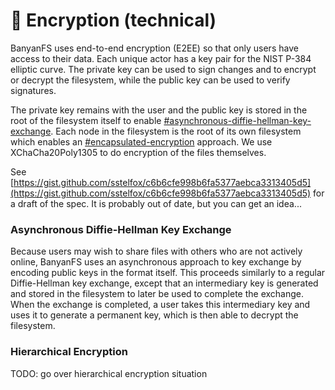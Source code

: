# 🔐 Encryption (technical)

BanyanFS uses end-to-end encryption (E2EE) so that only users have access to their data. Each unique actor has a key pair for the NIST P-384 elliptic curve. The private key can be used to sign changes and to encrypt or decrypt the filesystem, while the public key can be used to verify signatures.

The private key remains with the user and the public key is stored in the root of the filesystem itself to enable [#asynchronous-diffie-hellman-key-exchange](encryption-technical.md#asynchronous-diffie-hellman-key-exchange "mention"). Each node in the filesystem is the root of its own filesystem which enables an [#encapsulated-encryption](encryption-technical.md#encapsulated-encryption "mention") approach. We use XChaCha20Poly1305 to do encryption of the files themselves.

See [https://gist.github.com/sstelfox/c6b6cfe998b6fa5377aebca3313405d5](https://gist.github.com/sstelfox/c6b6cfe998b6fa5377aebca3313405d5) for a draft of the spec. It is probably out of date, but you can get an idea...

### Asynchronous Diffie-Hellman Key Exchange

Because users may wish to share files with others who are not actively online, BanyanFS uses an asynchronous approach to key exchange by encoding public keys in the format itself. This proceeds similarly to a regular Diffie-Hellman key exchange, except that an intermediary key is generated and stored in the filesystem to later be used to complete the exchange. When the exchange is completed, a user takes this intermediary key and uses it to generate a permanent key, which is then able to decrypt the filesystem.

### Hierarchical Encryption

TODO: go over hierarchical encryption situation
